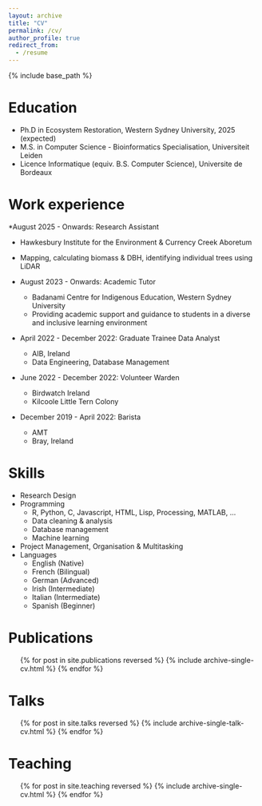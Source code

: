 ```yaml
---
layout: archive
title: "CV"
permalink: /cv/
author_profile: true
redirect_from:
  - /resume
---
```


{% include base_path %}

Education
======
* Ph.D in Ecosystem Restoration, Western Sydney University, 2025 (expected)
* M.S. in Computer Science - Bioinformatics Specialisation, Universiteit Leiden
* Licence Informatique (equiv. B.S. Computer Science), Universite de Bordeaux 

Work experience
======
*August 2025 - Onwards: Research Assistant
  * Hawkesbury Institute for the Environment & Currency Creek Aboretum
  * Mapping, calculating biomass & DBH, identifying individual trees using LiDAR

* August 2023 - Onwards: Academic Tutor
  * Badanami Centre for Indigenous Education, Western Sydney University
  * Providing academic support and guidance to students in a diverse and inclusive learning environment

* April 2022 - December 2022: Graduate Trainee Data Analyst
  * AIB, Ireland
  * Data Engineering, Database Management

* June 2022 - December 2022: Volunteer Warden
  * Birdwatch Ireland
  * Kilcoole Little Tern Colony

* December 2019 - April 2022: Barista
  * AMT
  * Bray, Ireland

Skills
======
* Research Design 
* Programming
  * R, Python, C, Javascript, HTML, Lisp, Processing, MATLAB, ...
  * Data cleaning & analysis
  * Database management
  * Machine learning
* Project Management, Organisation & Multitasking
* Languages
  * English (Native)
  * French (Bilingual)
  * German (Advanced)
  * Irish (Intermediate)
  * Italian (Intermediate)
  * Spanish (Beginner)


Publications
======
  <ul>{% for post in site.publications reversed %}
    {% include archive-single-cv.html %}
  {% endfor %}</ul>
  
Talks
======
  <ul>{% for post in site.talks reversed %}
    {% include archive-single-talk-cv.html  %}
  {% endfor %}</ul>
  
Teaching
======
  <ul>{% for post in site.teaching reversed %}
    {% include archive-single-cv.html %}
  {% endfor %}</ul>
  
